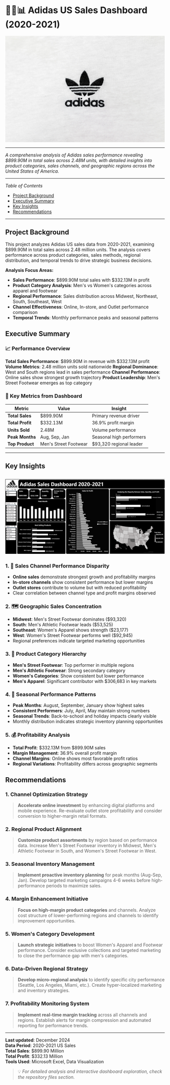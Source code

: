 # 🏀👟📊 Adidas US Sales Dashboard (2020-2021)
![Adidas Sales Dashboard](https://github.com/NoirDOT/Adidas-US-Sales/blob/da531f9120c488c572c43f68bc7353fcd6485ec5/Adidas)

---
*A comprehensive analysis of Adidas sales performance revealing $899.90M in total sales across 2.48M units, with detailed insights into product categories, sales channels, and geographic regions across the United States of America.*  

---

*Table of Contents*
- [Project Background](#project-background)
- [Executive Summary](#executive-summary)
- [Key Insights](#key-insights)
- [Recommendations](#recommendations)

---

## Project Background

This project analyzes Adidas US sales data from 2020-2021, examining $899.90M in total sales across 2.48 million units. The analysis covers performance across product categories, sales methods, regional distribution, and temporal trends to drive strategic business decisions.

**Analysis Focus Areas:**
- **Sales Performance**: $899.90M total sales with $332.13M in profit
- **Product Category Analysis**: Men's vs Women's categories across apparel and footwear
- **Regional Performance**: Sales distribution across Midwest, Northeast, South, Southeast, West
- **Channel Effectiveness**: Online, In-store, and Outlet performance comparison
- **Temporal Trends**: Monthly performance peaks and seasonal patterns

## Executive Summary

### 📈 Performance Overview

**Total Sales Performance**: $899.90M in revenue with $332.13M profit
**Volume Metrics**: 2.48 million units sold nationwide
**Regional Dominance**: West and South regions lead in sales performance
**Channel Performance**: Online sales show strongest growth trajectory
**Product Leadership**: Men's Street Footwear emerges as top category

### 🎯 Key Metrics from Dashboard

| Metric | Value | Insight |
|--------|---------|----------|
| **Total Sales** | $899.90M | Primary revenue driver |
| **Total Profit** | $332.13M | 36.9% profit margin |
| **Units Sold** | 2.48M | Volume performance |
| **Peak Months** | Aug, Sep, Jan | Seasonal high performers |
| **Top Product** | Men's Street Footwear | $93,320 regional leader |
---
## Key Insights
![Dashboard](https://github.com/NoirDOT/Adidas-US-Sales/blob/da531f9120c488c572c43f68bc7353fcd6485ec5/New%20Adidas%20Dashboard.png)
---
### 1. 🚀 **Sales Channel Performance Disparity**
- **Online sales** demonstrate strongest growth and profitability margins
- **In-store channels** show consistent performance but lower margins
- **Outlet stores** contribute to volume but with reduced profitability
- Clear correlation between channel type and profit margins observed

### 2. 🗺️ **Geographic Sales Concentration**
- **Midwest**: Men's Street Footwear dominates ($93,320)
- **South**: Men's Athletic Footwear leads ($53,525)
- **Southeast**: Women's Apparel shows strength ($23,177)
- **West**: Women's Street Footwear performs well ($92,945)
- Regional preferences indicate targeted marketing opportunities

### 3. 👕 **Product Category Hierarchy**
- **Men's Street Footwear**: Top performer in multiple regions
- **Men's Athletic Footwear**: Strong secondary category
- **Women's Categories**: Show consistent but lower performance
- **Men's Apparel**: Significant contributor with $306,683 in key markets

### 4. 📅 **Seasonal Performance Patterns**
- **Peak Months**: August, September, January show highest sales
- **Consistent Performers**: July, April, May maintain strong numbers
- **Seasonal Trends**: Back-to-school and holiday impacts clearly visible
- Monthly distribution indicates strategic inventory planning opportunities

### 5. 💰 **Profitability Analysis**
- **Total Profit**: $332.13M from $899.90M sales
- **Margin Management**: 36.9% overall profit margin
- **Channel Margins**: Online shows most favorable profit ratios
- **Regional Variations**: Profitability differs across geographic segments

## Recommendations

### 1. **Channel Optimization Strategy**
> **Accelerate online investment** by enhancing digital platforms and mobile experience. Re-evaluate outlet store profitability and consider conversion to higher-margin retail formats.

### 2. **Regional Product Alignment**
> **Customize product assortments** by region based on performance data. Increase Men's Street Footwear inventory in Midwest, Men's Athletic Footwear in South, and Women's Street Footwear in West.

### 3. **Seasonal Inventory Management**
> **Implement proactive inventory planning** for peak months (Aug-Sep, Jan). Develop targeted marketing campaigns 4-6 weeks before high-performance periods to maximize sales.

### 4. **Margin Enhancement Initiative**
> **Focus on high-margin product categories** and channels. Analyze cost structure of lower-performing regions and channels to identify improvement opportunities.

### 5. **Women's Category Development**
> **Launch strategic initiatives** to boost Women's Apparel and Footwear performance. Consider exclusive collections and targeted marketing to close the performance gap with men's categories.

### 6. **Data-Driven Regional Strategy**
> **Develop micro-regional analysis** to identify specific city performance (Seattle, Los Angeles, Miami, etc.). Create hyper-localized marketing and inventory strategies.

### 7. **Profitability Monitoring System**
> **Implement real-time margin tracking** across all channels and regions. Establish alerts for margin compression and automated reporting for performance trends.

---

**Last updated**: December 2024  
**Data Period**: 2020-2021 US Sales  
**Total Sales**: $899.90 Million  
**Total Profit**: $332.13 Million  
**Tools Used**: Microsoft Excel, Data Visualization

> 💡 *For detailed analysis and interactive dashboard exploration, check the repository files section.*
